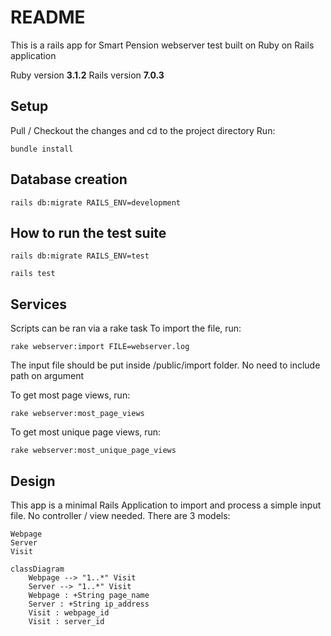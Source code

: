 # README
This is a rails app for Smart Pension webserver test built on Ruby on Rails application

Ruby version **3.1.2**
Rails version **7.0.3**

## Setup
Pull / Checkout the changes and cd to the project directory
Run:

    bundle install
## Database creation
    rails db:migrate RAILS_ENV=development

## How to run the test suite
    rails db:migrate RAILS_ENV=test

	rails test

## Services
Scripts can be ran via a rake task
To import the file, run:

    rake webserver:import FILE=webserver.log

The input file should be put inside /public/import folder. No need to include path on argument

To get most page views, run:

    rake webserver:most_page_views

To get most unique page views, run:

    rake webserver:most_unique_page_views

## Design
This app is a minimal Rails Application to import and process a simple input file. No controller / view needed.
There are 3 models:

    Webpage
    Server
    Visit

```mermaid
classDiagram
    Webpage --> "1..*" Visit
    Server --> "1..*" Visit
    Webpage : +String page_name
    Server : +String ip_address
    Visit : webpage_id
    Visit : server_id
```



